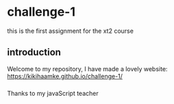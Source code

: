 # challenge-1
 this is the first assignment for the xt2 course
## introduction
Welcome to my repository, I have made a lovely website: https://kikihaamke.github.io/challenge-1/

###
Thanks to my javaScript teacher